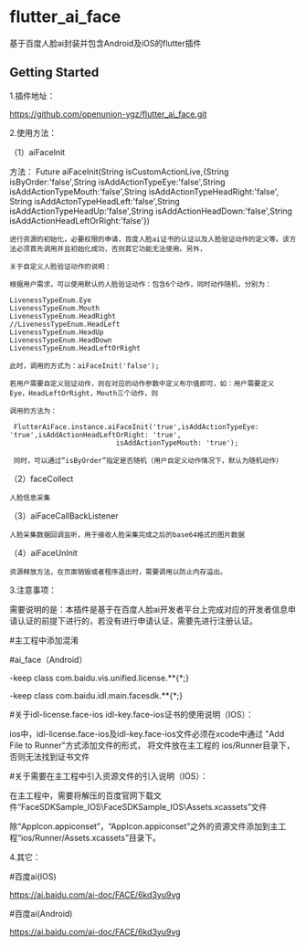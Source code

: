 # flutter_ai_face

基于百度人脸ai封装并包含Android及iOS的flutter插件

## Getting Started

1.插件地址：

https://github.com/openunion-ygz/flutter_ai_face.git

2.使用方法：


（1）aiFaceInit

方法：
  Future<bool> aiFaceInit(String isCustomActionLive,{String isByOrder:'false',String isAddActionTypeEye:'false',String isAddActionTypeMouth:'false',String isAddActionTypeHeadRight:'false',
    String isAddActonTypeHeadLeft:'false',String isAddActionTypeHeadUp:'false',String isAddActionHeadDown:'false',String isAddActionHeadLeftOrRight:'false'})

    进行资源的初始化，必要权限的申请，百度人脸ai证书的认证以及人脸验证动作的定义等。该方法必须首先调用并且初始化成功，否则其它功能无法使用。另外，

    关于自定义人脸验证动作的说明：

    根据用户需求，可以使用默认的人脸验证动作：包含6个动作，同时动作随机，分别为：

    LivenessTypeEnum.Eye
    LivenessTypeEnum.Mouth
    LivenessTypeEnum.HeadRight
    //LivenessTypeEnum.HeadLeft
    LivenessTypeEnum.HeadUp
    LivenessTypeEnum.HeadDown
    LivenessTypeEnum.HeadLeftOrRight

    此时，调用的方式为：aiFaceInit('false');

    若用户需要自定义验证动作，则在对应的动作参数中定义布尔值即可，如：用户需要定义 Eye，HeadLeftOrRight，Mouth三个动作，则

    调用的方法为：

     FlutterAiFace.instance.aiFaceInit('true',isAddActionTypeEye: 'true',isAddActionHeadLeftOrRight: 'true',
                              isAddActionTypeMouth: 'true');

     同时，可以通过“isByOrder”指定是否随机（用户自定义动作情况下，默认为随机动作）


（2）faceCollect

    人脸信息采集

（3）aiFaceCallBackListener

    人脸采集数据回调监听，用于接收人脸采集完成之后的base64格式的图片数据

（4）aiFaceUnInit

    资源释放方法，在页面销毁或者程序退出时，需要调用以防止内存溢出。

3.注意事项：

需要说明的是：本插件是基于在百度人脸ai开发者平台上完成对应的开发者信息申请认证的前提下进行的，若没有进行申请认证，需要先进行注册认证。

#主工程中添加混淆

#ai_face（Android）

-keep class com.baidu.vis.unified.license.**{*;}

-keep class com.baidu.idl.main.facesdk.**{*;}

#关于idl-license.face-ios idl-key.face-ios证书的使用说明（IOS）：

ios中，idl-license.face-ios及idl-key.face-ios文件必须在xcode中通过 "Add File to Runner"方式添加文件的形式，
将文件放在主工程的 ios/Runner目录下，否则无法找到证书文件

#关于需要在主工程中引入资源文件的引入说明（IOS）：

在主工程中，需要将解压的百度官网下载文件“FaceSDKSample_IOS\FaceSDKSample_IOS\Assets.xcassets”文件

除“AppIcon.appiconset”，“AppIcon.appiconset”之外的资源文件添加到主工程“ios/Runner/Assets.xcassets”目录下。


4.其它：

#百度ai(IOS)

https://ai.baidu.com/ai-doc/FACE/6kd3yu9vg


#百度ai(Android)

https://ai.baidu.com/ai-doc/FACE/6kd3yu9vg

